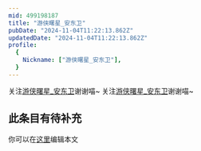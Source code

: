 ```yaml
---
mid: 499198187
title: "游侠曙星_安东卫"
pubDate: "2024-11-04T11:22:13.862Z"
updatedDate: "2024-11-04T11:22:13.862Z"
profile:
  {
    Nickname: ["游侠曙星_安东卫"],
  }
---
```


关注[游侠曙星_安东卫](https://space.bilibili.com/499198187)谢谢喵~ 关注[游侠曙星_安东卫](https://space.bilibili.com/499198187)谢谢喵~

## 此条目有待补充
你可以在[这里](https://github.com/Yuhanawa/VTuber.ICU/edit/master/src/content/v/游侠曙星_安东卫/index.md)编辑本文
